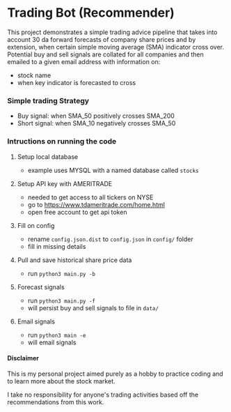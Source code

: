 # Trading Bot (Recommender)

This project demonstrates a simple trading advice pipeline that takes into account 30 da forward forecasts 
of company share prices and by extension, when certain simple moving average (SMA) indicator cross over. 
Potential buy and sell signals are collated for all companies and then emailed to a given email address with 
information on:
* stock name
* when key indicator is forecasted to cross

### Simple trading Strategy
* Buy signal: when SMA_50 positively crosses SMA_200
* Short signal: when SMA_10 negatively crosses SMA_50

### Intructions on running the code

1. Setup local database
    * example uses MYSQL with a named database called `stocks`
    
2. Setup API key with AMERITRADE
    * needed to get access to all tickers on NYSE
    * go to https://www.tdameritrade.com/home.html
    * open free account to get api token

3. Fill on config
    * rename `config.json.dist` to `config.json` in `config/` folder
    * fill in missing details
    
4. Pull and save historical share price data
    * run `python3 main.py -b`
    
5. Forecast signals
    * run `python3 main.py -f`
    * will persist buy and sell signals to file in `data/`
    
6. Email signals
    * run `python3 main -e`
    * will email signals
    
#### Disclaimer
This is my personal project aimed purely as a hobby to practice coding and to learn more about the stock market. 

I take no responsibility for anyone's trading activities based off the recommendations from this work. 

